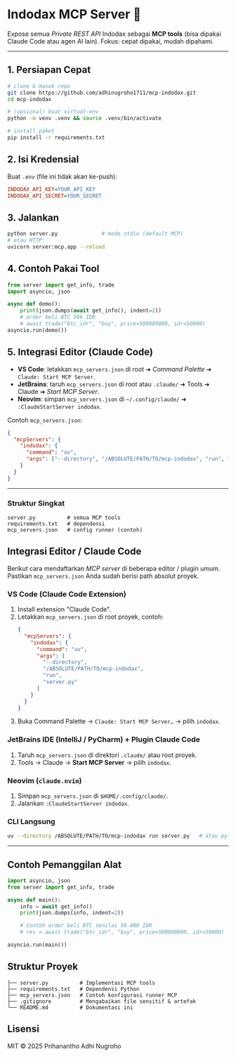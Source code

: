 # Indodax MCP Server 🚀

Expose semua *Private REST API* Indodax sebagai **MCP tools** (bisa dipakai Claude Code atau agen AI lain). Fokus: cepat dipakai, mudah dipahami.

---

## 1. Persiapan Cepat
```bash
# clone & masuk repo
git clone https://github.com/adhinugroho1711/mcp-indodax.git
cd mcp-indodax

# (opsional) buat virtual-env
python -m venv .venv && source .venv/bin/activate

# install paket
pip install -r requirements.txt
```

## 2. Isi Kredensial
Buat `.env` (file ini tidak akan ke-push):
```ini
INDODAX_API_KEY=YOUR_API_KEY
INDODAX_API_SECRET=YOUR_SECRET
```

## 3. Jalankan
```bash
python server.py              # mode stdio (default MCP)
# atau HTTP:
uvicorn server:mcp.app --reload
```

## 4. Contoh Pakai Tool
```python
from server import get_info, trade
import asyncio, json

async def demo():
    print(json.dumps(await get_info(), indent=2))
    # order beli BTC 50k IDR
    # await trade("btc_idr", "buy", price=500000000, idr=50000)
asyncio.run(demo())
```

## 5. Integrasi Editor (Claude Code)
- **VS Code**: letakkan `mcp_servers.json` di root ➜ *Command Palette* ➜ `Claude: Start MCP Server`.
- **JetBrains**: taruh `mcp_servers.json` di root atau `.claude/` ➜ Tools ➜ Claude ➜ *Start MCP Server*.
- **Neovim**: simpan `mcp_servers.json` di `~/.config/claude/` ➜ `:ClaudeStartServer indodax`.

Contoh `mcp_servers.json`:
```json
{
  "mcpServers": {
    "indodax": {
      "command": "uv",
      "args": ["--directory", "/ABSOLUTE/PATH/TO/mcp-indodax", "run", "server.py"]
    }
  }
}
```

---
### Struktur Singkat
```
server.py          # semua MCP tools
requirements.txt   # dependensi
mcp_servers.json   # config runner (contoh)
```


## Integrasi Editor / Claude Code

Berikut cara mendaftarkan *MCP server* di beberapa editor / plugin umum. Pastikan `mcp_servers.json` Anda sudah berisi path absolut proyek.

### VS Code (Claude Code Extension)
1. Install extension "Claude Code".
2. Letakkan `mcp_servers.json` di root proyek, contoh:
   ```json
   {
     "mcpServers": {
       "indodax": {
         "command": "uv",
         "args": [
           "--directory",
           "/ABSOLUTE/PATH/TO/mcp-indodax",
           "run",
           "server.py"
         ]
       }
     }
   }
   ```
3. Buka Command Palette → `Claude: Start MCP Server…` → pilih `indodax`.

### JetBrains IDE (IntelliJ / PyCharm) + Plugin Claude Code
1. Taruh `mcp_servers.json` di direktori `.claude/` atau root proyek.
2. Tools → Claude → **Start MCP Server** → pilih `indodax`.

### Neovim (`claude.nvim`)
1. Simpan `mcp_servers.json` di `$HOME/.config/claude/`.
2. Jalankan `:ClaudeStartServer indodax`.

### CLI Langsung
```bash
uv --directory /ABSOLUTE/PATH/TO/mcp-indodax run server.py   # atau python server.py
```

---

## Contoh Pemanggilan Alat

```python
import asyncio, json
from server import get_info, trade

async def main():
    info = await get_info()
    print(json.dumps(info, indent=2))

    # Contoh order beli BTC senilai 50.000 IDR
    # res = await trade("btc_idr", "buy", price=500000000, idr=50000)

asyncio.run(main())
```

## Struktur Proyek

```
├── server.py          # Implementasi MCP tools
├── requirements.txt   # Dependensi Python
├── mcp_servers.json   # Contoh konfigurasi runner MCP
├── .gitignore         # Mengabaikan file sensitif & artefak
└── README.md          # Dokumentasi ini
```

## Lisensi

MIT © 2025 Prihanantho Adhi Nugroho

